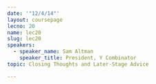 ```yaml
---
date: '"12/4/14"'
layout: coursepage
lecno: 20
name: lec20
slug: lec20
speakers:
  - speaker_name: Sam Altman
    speaker_title: President, Y Combinator
topic: Closing Thoughts and Later-Stage Advice

---
```

